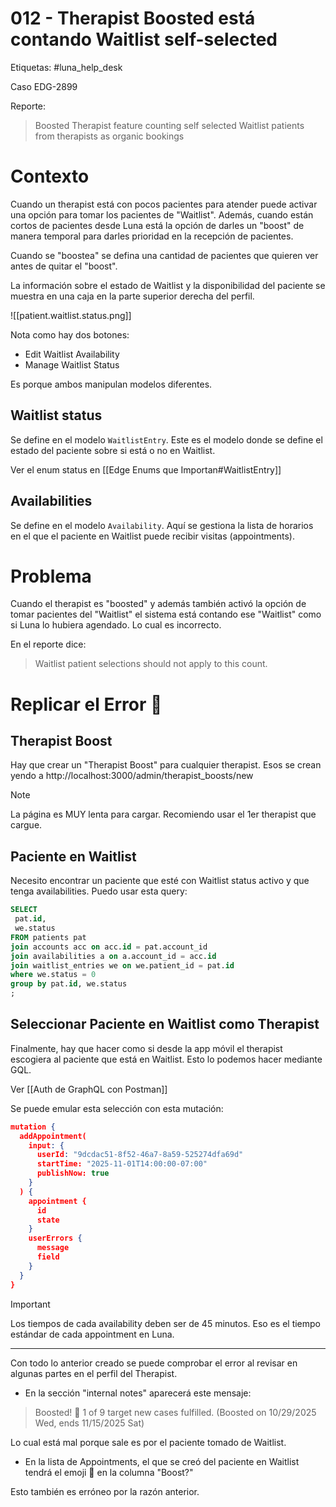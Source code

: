 # 012 - Therapist Boosted está contando Waitlist self-selected

Etiquetas: #luna_help_desk 

Caso EDG-2899

Reporte:

> Boosted Therapist feature counting self selected Waitlist patients from therapists as organic bookings

# Contexto

Cuando un therapist está con pocos pacientes para atender puede activar una opción para tomar los pacientes de "Waitlist". Además, cuando están cortos de pacientes desde Luna está la opción de darles un "boost" de manera temporal para darles prioridad en la recepción de pacientes.

Cuando se "boostea" se defina una cantidad de pacientes que quieren ver antes de quitar el "boost".

La información sobre el estado de Waitlist y la disponibilidad del paciente se muestra en una caja en la parte superior derecha del perfil.

![[patient.waitlist.status.png]]

Nota como hay dos botones:

- Edit Waitlist Availability
- Manage Waitlist Status

Es porque ambos manipulan modelos diferentes.

## Waitlist status

Se define en el modelo `WaitlistEntry`. Este es el modelo donde se define el estado del paciente sobre si está o no en Waitlist.

Ver el enum status en [[Edge Enums que Importan#WaitlistEntry]]

## Availabilities

Se define en el modelo `Availability`. Aquí se gestiona la lista de horarios en el que el paciente en Waitlist puede recibir visitas (appointments).

# Problema

Cuando el therapist es "boosted" y además también activó la opción de tomar pacientes del "Waitlist" el sistema está contando ese "Waitlist" como si Luna lo hubiera agendado. Lo cual es incorrecto.

En el reporte dice:
> Waitlist patient selections should not apply to this count.

# Replicar el Error 🐞

## Therapist Boost

Hay que crear un "Therapist Boost" para cualquier therapist. Esos se crean yendo a http://localhost:3000/admin/therapist_boosts/new

> [!Note]
> La página es MUY lenta para cargar. Recomiendo usar el 1er therapist que cargue.

## Paciente en Waitlist

Necesito encontrar un paciente que esté con Waitlist status activo y que tenga availabilities. Puedo usar esta query:
```sql
SELECT
 pat.id,
 we.status
FROM patients pat
join accounts acc on acc.id = pat.account_id
join availabilities a on a.account_id = acc.id
join waitlist_entries we on we.patient_id = pat.id
where we.status = 0
group by pat.id, we.status
;
```

## Seleccionar Paciente en Waitlist como Therapist

Finalmente, hay que hacer como si desde la app móvil el therapist escogiera al paciente que está en Waitlist. Esto lo podemos hacer mediante GQL.

Ver [[Auth de GraphQL con Postman]]

Se puede emular esta selección con esta mutación:
```json
mutation {
  addAppointment(
    input: {
      userId: "9dcdac51-8f52-46a7-8a59-525274dfa69d"
      startTime: "2025-11-01T14:00:00-07:00"
      publishNow: true
    }
  ) {
    appointment {
      id
      state
    }
    userErrors {
      message
      field
    }
  }
}
```

> [!Important]
> Los tiempos de cada availability deben ser de 45 minutos. Eso es el tiempo estándar de cada appointment en Luna.

---

Con todo lo anterior creado se puede comprobar el error al revisar en algunas partes en el perfil del Therapist.

- En la sección "internal notes" aparecerá este mensaje:
> Boosted! 🚀 1 of 9 target new cases fulfilled. (Boosted on 10/29/2025 Wed, ends 11/15/2025 Sat)

Lo cual está mal porque sale es por el paciente tomado de Waitlist.

- En la lista de Appointments, el que se creó del paciente en Waitlist tendrá el emoji 🚀 en la columna "Boost?"

Esto también es erróneo por la razón anterior.